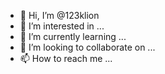 - 👋 Hi, I’m @123klion
- 👀 I’m interested in ...
- 🌱 I’m currently learning ...
- 💞️ I’m looking to collaborate on ...
- 📫 How to reach me ...

<!---
123klion/123klion is a ✨ special ✨ repository because its `README.md` (this file) appears on your GitHub profile.
You can click the Preview link to take a look at your changes.
--->

